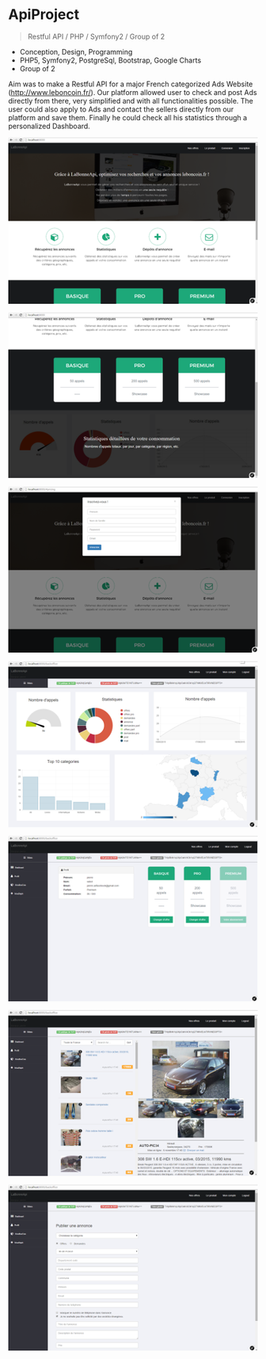 # ApiProject
> Restful API / PHP / Symfony2 / Group of 2
* Conception, Design, Programming
* PHP5, Symfony2, PostgreSql, Bootstrap, Google Charts
* Group of 2

Aim was to make a Restful API for a major French categorized Ads Website (http://www.leboncoin.fr/).
Our platform allowed user to check and post Ads directly from there, very simplified and with all functionalities possible.
The user could also apply to Ads and contact the sellers directly from our platform and save them.
Finally he could check all his statistics through a personalized Dashboard.

![alt tag](screenshots/1.png)

![alt tag](screenshots/2.png)

![alt tag](screenshots/3.png)

![alt tag](screenshots/4.png)

![alt tag](screenshots/5.png)

![alt tag](screenshots/6.png)

![alt tag](screenshots/7.png)
